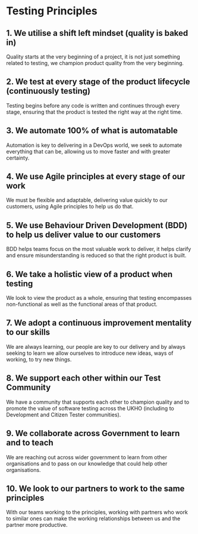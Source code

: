 # Testing Principles

## 1. We utilise a shift left mindset (quality is baked in)

Quality starts at the very beginning of a project, it is not just something related to testing, we champion product quality from the very beginning.

## 2. We test at every stage of the product lifecycle (continuously testing)

Testing begins before any code is written and continues through every stage, ensuring that the product is tested the right way at the right time.

## 3. We automate 100% of what is automatable

Automation is key to delivering in a DevOps world, we seek to automate everything that can be, allowing us to move faster and with greater certainty.

## 4. We use Agile principles at every stage of our work

We must be flexible and adaptable, delivering value quickly to our customers, using Agile principles to help us do that.

## 5. We use Behaviour Driven Development (BDD) to help us deliver value to our customers

BDD helps teams focus on the most valuable work to deliver, it helps clarify and ensure misunderstanding is reduced so that the right product is built.

## 6. We take a holistic view of a product when testing

We look to view the product as a whole, ensuring that testing encompasses non-functional as well as the functional areas of that product.

## 7. We adopt a continuous improvement mentality to our skills

We are always learning, our people are key to our delivery and by always seeking to learn we allow ourselves to introduce new ideas, ways of working, to try new things.

## 8. We support each other within our Test Community

We have a community that supports each other to champion quality and to promote the value of software testing across the UKHO (including to Development and Citizen Tester communities).

## 9. We collaborate across Government to learn and to teach

We are reaching out across wider government to learn from other organisations and to pass on our knowledge that could help other organisations.

## 10. We look to our partners to work to the same principles

With our teams working to the principles, working with partners who work to similar ones can make the working relationships between us and the partner more productive.

